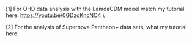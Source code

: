 [1] For OHD data analysis with the LamdaCDM mdoel watch my tutorial here: https://youtu.be/0GDzoKncNO4 \

[2] For the analysis of Supernova Pantheon+ data sets, what my tutorial here: 

